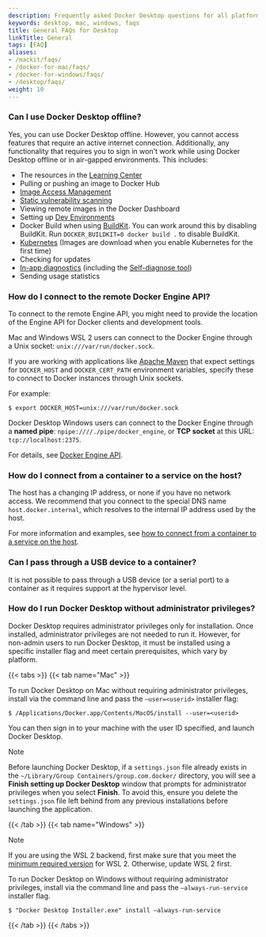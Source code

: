 ```yaml
---
description: Frequently asked Docker Desktop questions for all platforms
keywords: desktop, mac, windows, faqs
title: General FAQs for Desktop
linkTitle: General
tags: [FAQ]
aliases:
- /mackit/faqs/
- /docker-for-mac/faqs/
- /docker-for-windows/faqs/
- /desktop/faqs/
weight: 10
---
```


### Can I use Docker Desktop offline?

Yes, you can use Docker Desktop offline. However, you
cannot access features that require an active internet
connection. Additionally, any functionality that requires you to sign in won't work while using Docker Desktop offline or in air-gapped environments.
This includes:

- The resources in the [Learning Center](../use-desktop/_index.md)
- Pulling or pushing an image to Docker Hub
- [Image Access Management](../../security/for-developers/access-tokens.md)
- [Static vulnerability scanning](../../docker-hub/vulnerability-scanning.md)
- Viewing remote images in the Docker Dashboard
- Setting up [Dev Environments](../dev-environments/_index.md)
- Docker Build when using [BuildKit](/manuals/build/buildkit/_index.md#getting-started).
  You can work around this by disabling BuildKit. Run `DOCKER_BUILDKIT=0 docker build .` to disable BuildKit.
- [Kubernetes](../kubernetes.md) (Images are download when you enable Kubernetes for the first time)
- Checking for updates
- [In-app diagnostics](/manuals/desktop/troubleshoot/_index.md#diagnose-from-the-app) (including the [Self-diagnose tool](/manuals/desktop/troubleshoot/_index.md#diagnose-from-the-app))
- Sending usage statistics

### How do I connect to the remote Docker Engine API?

To connect to the remote Engine API, you might need to provide the location of the Engine API for Docker clients and development tools.

Mac and Windows WSL 2 users can connect to the Docker Engine through a Unix socket: `unix:///var/run/docker.sock`.

If you are working with applications like [Apache Maven](https://maven.apache.org/)
that expect settings for `DOCKER_HOST` and `DOCKER_CERT_PATH` environment
variables, specify these to connect to Docker instances through Unix sockets.

For example:

```console
$ export DOCKER_HOST=unix:///var/run/docker.sock
```

Docker Desktop Windows users can connect to the Docker Engine through a **named pipe**: `npipe:////./pipe/docker_engine`, or **TCP socket** at this URL:
`tcp://localhost:2375`.

For details, see [Docker Engine API](/reference/api/engine/_index.md).

### How do I connect from a container to a service on the host?

The host has a changing IP address, or none if you have no network access.
We recommend that you connect to the special DNS name `host.docker.internal`,
which resolves to the internal IP address used by the host.

For more information and examples, see [how to connect from a container to a service on the host](../networking.md#i-want-to-connect-from-a-container-to-a-service-on-the-host).

### Can I pass through a USB device to a container?

It is not possible to pass through a USB device (or a
serial port) to a container as it requires support at the hypervisor level.

### How do I run Docker Desktop without administrator privileges?

Docker Desktop requires administrator privileges only for installation. Once installed, administrator privileges are not needed to run it. However, for non-admin users to run Docker Desktop, it must be installed using a specific installer flag and meet certain prerequisites, which vary by platform.

{{< tabs >}}
{{< tab name="Mac" >}}

To run Docker Desktop on Mac without requiring administrator privileges, install via the command line and pass the `—user=<userid>` installer flag:

```console
$ /Applications/Docker.app/Contents/MacOS/install --user=<userid>
```

You can then sign in to your machine with the user ID specified, and launch Docker Desktop. 

> [!NOTE]
> 
> Before launching Docker Desktop, if a `settings.json` file already exists in the `~/Library/Group Containers/group.com.docker/` directory, you will see a **Finish setting up Docker Desktop** window that prompts for administrator privileges when you select **Finish**. To avoid this, ensure you delete the `settings.json` file left behind from any previous installations before launching the application.

{{< /tab >}}
{{< tab name="Windows" >}}

> [!NOTE]
>
> If you are using the WSL 2 backend, first make sure that you meet the [minimum required version](/manuals/desktop/wsl/best-practices.md) for WSL 2. Otherwise, update WSL 2 first.  

To run Docker Desktop on Windows without requiring administrator privileges, install via the command line and pass the `—always-run-service` installer flag.

```console
$ "Docker Desktop Installer.exe" install —always-run-service
```

{{< /tab >}}
{{< /tabs >}}


